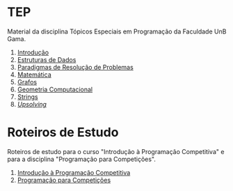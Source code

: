 # TEP

Material da disciplina Tópicos Especiais em Programação da Faculdade UnB Gama.

1. [Introdução](Introducao/README.md)
1. [Estruturas de Dados](Estruturas_de_Dados/README.md)
1. [Paradigmas de Resolução de Problemas](Paradigmas/README.md)
1. [Matemática](Matematica/README.md)
1. [Grafos](Grafos/README.md)
1. [Geometria Computacional](Geometria_Computacional/README.md)
1. [Strings](Strings/README.md)
1. [_Upsolving_](Upsolving/README.md)

# Roteiros de Estudo

Roteiros de estudo para o curso "Introdução à Programação Competitiva" e para a disciplina 
"Programação para Competições".

1. [Introdução à Programação Competitiva](IPC.md)
1. [Programação para Competições](PPC.md)
